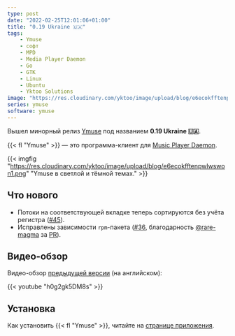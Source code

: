 ```yaml
---
type: post
date: "2022-02-25T12:01:06+01:00"
title: "0.19 Ukraine 🇺🇦"
tags:
    - Ymuse
    - софт
    - MPD
    - Media Player Daemon
    - Go
    - GTK
    - Linux
    - Ubuntu
    - Yktoo Solutions
image: "https://res.cloudinary.com/yktoo/image/upload/blog/e6ecokfftenpwlwswon1.png"
series: ymuse
software: ymuse
---
```


Вышел минорный релиз [Ymuse](/software/ymuse) под названием **0.19 Ukraine 🇺🇦**.

{{< fl "Ymuse" >}} — это программа-клиент для [Music Player Daemon](https://www.musicpd.org/).

{{< imgfig "https://res.cloudinary.com/yktoo/image/upload/blog/e6ecokfftenpwlwswon1.png" "Ymuse в светлой и тёмной темах." >}}

## Что нового

<!--more-->

* Потоки на соответствующей вкладке теперь сортируются без учёта регистра ([#45](https://github.com/yktoo/ymuse/issues/45)).
* Исправлены зависимости `rpm`-пакета ([#36](https://github.com/yktoo/ymuse/issues/36), благодарность [@rare-magma](https://github.com/rare-magma) за [PR](https://github.com/yktoo/ymuse/pull/46)).

## Видео-обзор

Видео-обзор [предыдущей версии](0799) (на английском):

{{< youtube "h0g2gk5DM8s" >}}

## Установка

Как установить {{< fl "Ymuse" >}}, читайте на [странице приложения](/software/ymuse).
